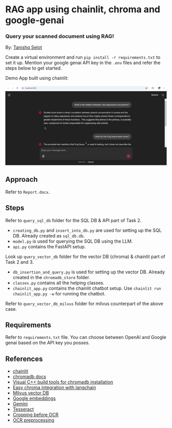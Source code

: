 # RAG app using chainlit, chroma and google-genai

### Query your scanned document using RAG!

By: [Tanishq Selot](https://github.com/tanishq150802)  

Create a virtual environment and run ```pip install -r requirements.txt``` to set it up. Mention your google genai API key in the ```.env``` files and refer the steps below to get 
started.

Demo App built using chainlit:

![alt text](chainlit_demo.png)

## Approach
Refer to ```Report.docx```.

## Steps
Refer to ```query_sql_db``` folder for the SQL DB & API part of Task 2. 
* ```creating_db.py``` and ```insert_into_db.py``` are used for setting up the SQL DB. Already created as ```sql_db.db```.
* ```model.py``` is used for querying the SQL DB using the LLM.
* ```api.py``` contains the FastAPI setup.

Look up ```query_vector_db``` folder for the vector DB (chroma) & chainlit part of Task 2 and 3. 
* ```db_insertion_and_query.py``` is used for setting up the vector DB. Already created in the ```chromadb_store``` folder.
* ```classes.py``` contains all the helping classes.
* ```chainlit_app.py``` contains the chainlit chatbot setup. Use ```chainlit run chainlit_app.py -w``` for running the chatbot.

Refer to ```query_vector_db_milvus``` folder for milvus counterpart of the above case.

## Requirements
Refer to ```requirements.txt``` file. You can choose between OpenAI and Google genai based on the API
key you posses.

## References
* [chainlit](https://docs.chainlit.io/concepts/message)
* [chromadb docs](https://docs.trychroma.com/docs/overview/introduction)
* [Visual C++ build tools for chromadb installation](https://visualstudio.microsoft.com/visual-cpp-build-tools/)
* [Easy chroma integration with langchain](https://python.langchain.com/docs/integrations/vectorstores/chroma/)
* [Milvus vector DB](https://github.com/milvus-io/milvus) 
* [Google embeddings](https://cloud.google.com/vertex-ai/generative-ai/docs/model-reference/text-embeddings-api)
* [Gemini](https://ai.google.dev/api/generate-content)
* [Tesseract](https://github.com/h/pytesseract)
* [Cropping before OCR](https://medium.com/analytics-vidhya/opencv-basic-and-useful-tools-cropping-python-7ea671f7baf9)
* [OCR preprocessing](https://nextgeninvent.com/blogs/7-steps-of-image-pre-processing-to-improve-ocr-using-python-2/)